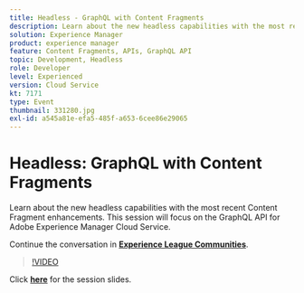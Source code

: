 ```yaml
---
title: Headless - GraphQL with Content Fragments
description: Learn about the new headless capabilities with the most recent Content Fragment enhancements. This session will focus on the GraphQL API for Adobe Experience Manager Cloud Service. This session was delivered as part of Adobe Developers Live Content event.
solution: Experience Manager
product: experience manager
feature: Content Fragments, APIs, GraphQL API
topic: Development, Headless
role: Developer
level: Experienced
version: Cloud Service
kt: 7171
type: Event
thumbnail: 331280.jpg
exl-id: a545a81e-efa5-485f-a653-6cee86e29065
---
```

# Headless: GraphQL with Content Fragments

Learn about the new headless capabilities with the most recent Content Fragment enhancements. This session will focus on the GraphQL API for Adobe Experience Manager Cloud Service.

Continue the conversation in **[Experience League Communities](http://adobe.ly/36Yd3v6)**.

>[!VIDEO](https://video.tv.adobe.com/v/331280/?quality=12&learn=on&hidetitle=true)

Click **[here](/help/adobe-developers-live/assets/headless-graphql-content-fragments.pdf)** for the session slides.
